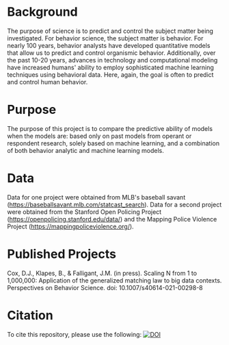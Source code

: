 
# Background
The purpose of science is to predict and control the subject matter being investigated. For behavior science, the subject matter is behavior. For nearly 100 years, behavior analysts have developed quantitative models that allow us to predict and control organismic behavior. Additionally, over the past 10-20 years, advances in technology and computational modeling have increased humans' ability to employ sophisticated machine learning techniques using behavioral data. Here, again, the goal is often to predict and control human behavior. 

# Purpose
The purpose of this project is to compare the predictive ability of models when the models are: based only on past models from operant or respondent research, solely based on machine learning, and a combination of both behavior analytic and machine learning models.

# Data
Data for one project were obtained from MLB's baseball savant (https://baseballsavant.mlb.com/statcast_search). 
Data for a second project were obtained from the Stanford Open Policing Project (https://openpolicing.stanford.edu/data/) and the Mapping Police Violence Project (https://mappingpoliceviolence.org/). 

# Published Projects
Cox, D.J., Klapes, B., & Falligant, J.M. (in press). Scaling N from 1 to 1,000,000: Application of the generalized matching law to big data contexts. Perspectives on Behavior Science. doi: 10.1007/s40614-021-00298-8

# Citation
To cite this repository, please use the following: [![DOI](https://zenodo.org/badge/240762540.svg)](https://zenodo.org/badge/latestdoi/240762540)

